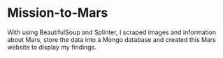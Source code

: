 # Mission-to-Mars

With using BeautifulSoup and Splinter, I scraped images and information about Mars, store the data into a Mongo database and created this Mars website to display my findings.